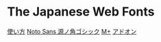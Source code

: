 # The Japanese Web Fonts

[使い方](HowToSet.md)
[Noto Sans 源ノ角ゴシック](Gen.md)
[M+](Mplus.md)
[アドオン](Addons.md)